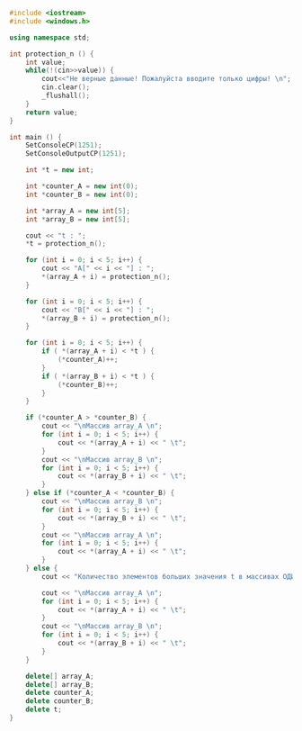 ﻿```c++
#include <iostream>
#include <windows.h>

using namespace std;

int protection_n () {
	int value;
	while(!(cin>>value)) {
		cout<<"Не верные данные! Пожалуйста вводите только цифры! \n";
		cin.clear();
		_flushall();
	}
	return value;
}

int main () {
	SetConsoleCP(1251);
	SetConsoleOutputCP(1251);

	int *t = new int;

	int *counter_A = new int(0);
	int *counter_B = new int(0);

	int *array_A = new int[5];
	int *array_B = new int[5];

	cout << "t : ";
	*t = protection_n();

	for (int i = 0; i < 5; i++) {
		cout << "A[" << i << "] : ";
		*(array_A + i) = protection_n();
	}

	for (int i = 0; i < 5; i++) {
		cout << "B[" << i << "] : ";
		*(array_B + i) = protection_n();
	}

	for (int i = 0; i < 5; i++) {
		if ( *(array_A + i) < *t ) {
			(*counter_A)++;
		}
		if ( *(array_B + i) < *t ) {
			(*counter_B)++;
		}
	}

	if (*counter_A > *counter_B) {
		cout << "\nМассив array_A \n";
		for (int i = 0; i < 5; i++) {
			cout << *(array_A + i) << " \t";
		}
		cout << "\nМассив array_B \n";
		for (int i = 0; i < 5; i++) {
			cout << *(array_B + i) << " \t";
		}
	} else if (*counter_A < *counter_B) {
		cout << "\nМассив array_B \n";
		for (int i = 0; i < 5; i++) {
			cout << *(array_B + i) << " \t";
		}
		cout << "\nМассив array_A \n";
		for (int i = 0; i < 5; i++) {
			cout << *(array_A + i) << " \t";
		}
	} else {
		cout << "Количество элементов больших значения t в массивах ОДИНАКОВО \n";

		cout << "\nМассив array_A \n";
		for (int i = 0; i < 5; i++) {
			cout << *(array_A + i) << " \t";
		}
		cout << "\nМассив array_B \n";
		for (int i = 0; i < 5; i++) {
			cout << *(array_B + i) << " \t";
		}
	}

	delete[] array_A;
	delete[] array_B;
	delete counter_A;
	delete counter_B;
	delete t;
}

```
